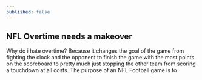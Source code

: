 ```yaml
---
published: false
---
```

## NFL Overtime needs a makeover
Why do i hate overtime?  Because it changes the goal of the game from fighting the clock and the opponent to finish the game with the most points on the scoreboard to pretty much just stopping the other team from scoring a touchdown at all costs. 
The purpose of an NFL Football game is to 
